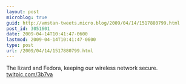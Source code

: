 ```yaml
---
layout: post
microblog: true
guid: http://vmstan-tweets.micro.blog/2009/04/14/1517880799.html
post_id: 3051601
date: 2009-04-14T10:41:47-0600
lastmod: 2009-04-14T10:41:47-0600
type: post
url: /2009/04/14/1517880799.html
---
```

The lizard and Fedora, keeping our wireless network secure.  [twitpic.com/3b7va](http://twitpic.com/3b7va)
